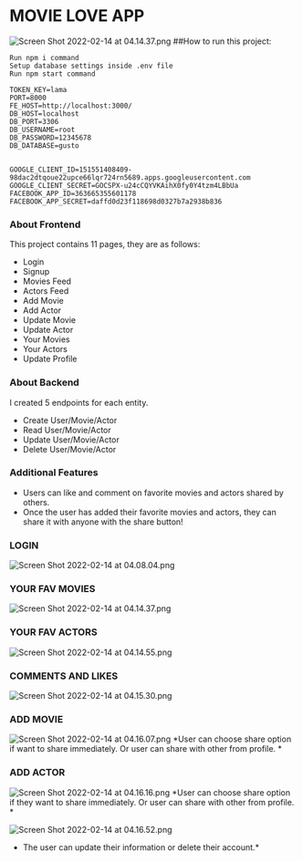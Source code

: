 # MOVIE LOVE APP




![Screen Shot 2022-02-14 at 04.14.37.png](https://cdn.hashnode.com/res/hashnode/image/upload/v1644802062884/feQoHHnSN.png)
##How to run this project:

```
Run npm i command
Setup database settings inside .env file
Run npm start command
```


```
TOKEN_KEY=lama
PORT=8000
FE_HOST=http://localhost:3000/
DB_HOST=localhost
DB_PORT=3306
DB_USERNAME=root
DB_PASSWORD=12345678
DB_DATABASE=gusto


GOOGLE_CLIENT_ID=151551408409-98dac2dtqoue22upce66lqr724rn5689.apps.googleusercontent.com
GOOGLE_CLIENT_SECRET=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
FACEBOOK_APP_ID=363665355601178
FACEBOOK_APP_SECRET=daffd0d23f118698d0327b7a2938b836
``` 


### About Frontend
This project contains 11 pages, they are as follows:

- Login
- Signup
- Movies Feed
- Actors Feed
- Add Movie
- Add Actor
- Update Movie
- Update Actor
- Your Movies
- Your Actors
- Update Profile

### About Backend

I created 5 endpoints for each entity.

- Create User/Movie/Actor
- Read User/Movie/Actor
- Update User/Movie/Actor
- Delete User/Movie/Actor

### Additional Features
- Users can like and comment on favorite movies and actors shared by others.
- Once the user has added their favorite movies and actors, they can share it with anyone with the share button!

### LOGIN
![Screen Shot 2022-02-14 at 04.08.04.png](https://cdn.hashnode.com/res/hashnode/image/upload/v1644802587040/juZlQqqWd.png)


### YOUR FAV MOVIES
![Screen Shot 2022-02-14 at 04.14.37.png](https://cdn.hashnode.com/res/hashnode/image/upload/v1644802638222/cQefY0_0-.png)


### YOUR FAV ACTORS
![Screen Shot 2022-02-14 at 04.14.55.png](https://cdn.hashnode.com/res/hashnode/image/upload/v1644802676061/ATjsOmIL7.png)


### COMMENTS AND LIKES
![Screen Shot 2022-02-14 at 04.15.30.png](https://cdn.hashnode.com/res/hashnode/image/upload/v1644802727811/N6H6rzulm.png)


###  ADD MOVIE
![Screen Shot 2022-02-14 at 04.16.07.png](https://cdn.hashnode.com/res/hashnode/image/upload/v1644802764191/FeLnUWXYt.png)
*User can choose share option if want to share immediately. Or user can share with other from profile.
*
### ADD ACTOR
![Screen Shot 2022-02-14 at 04.16.16.png](https://cdn.hashnode.com/res/hashnode/image/upload/v1644802797057/3WX8_cF3j.png)
*User can choose share option if they want to share immediately. Or user can share with other from profile.
*



![Screen Shot 2022-02-14 at 04.16.52.png](https://cdn.hashnode.com/res/hashnode/image/upload/v1644802987375/VSwNYg3oq.png)
* The user can update their information or delete their account.*